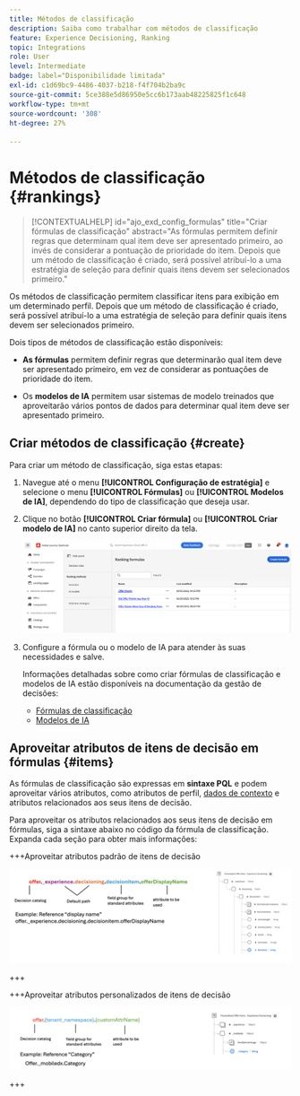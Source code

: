 ```yaml
---
title: Métodos de classificação
description: Saiba como trabalhar com métodos de classificação
feature: Experience Decisioning, Ranking
topic: Integrations
role: User
level: Intermediate
badge: label="Disponibilidade limitada"
exl-id: c1d69bc9-4486-4037-b218-f4f704b2ba9c
source-git-commit: 5ce388e5d86950e5cc6b173aab48225825f1c648
workflow-type: tm+mt
source-wordcount: '308'
ht-degree: 27%

---
```


# Métodos de classificação {#rankings}

>[!CONTEXTUALHELP]
>id="ajo_exd_config_formulas"
>title="Criar fórmulas de classificação"
>abstract="As fórmulas permitem definir regras que determinam qual item deve ser apresentado primeiro, ao invés de considerar a pontuação de prioridade do item. Depois que um método de classificação é criado, será possível atribuí-lo a uma estratégia de seleção para definir quais itens devem ser selecionados primeiro."

Os métodos de classificação permitem classificar itens para exibição em um determinado perfil. Depois que um método de classificação é criado, será possível atribuí-lo a uma estratégia de seleção para definir quais itens devem ser selecionados primeiro.

Dois tipos de métodos de classificação estão disponíveis:

* **As fórmulas** permitem definir regras que determinarão qual item deve ser apresentado primeiro, em vez de considerar as pontuações de prioridade do item.

* Os **modelos de IA** permitem usar sistemas de modelo treinados que aproveitarão vários pontos de dados para determinar qual item deve ser apresentado primeiro.

## Criar métodos de classificação {#create}

Para criar um método de classificação, siga estas etapas:

1. Navegue até o menu **[!UICONTROL Configuração de estratégia]** e selecione o menu **[!UICONTROL Fórmulas]** ou **[!UICONTROL Modelos de IA]**, dependendo do tipo de classificação que deseja usar.

1. Clique no botão **[!UICONTROL Criar fórmula]** ou **[!UICONTROL Criar modelo de IA]** no canto superior direito da tela.

   ![](assets/ranking-create.png)

1. Configure a fórmula ou o modelo de IA para atender às suas necessidades e salve.

   Informações detalhadas sobre como criar fórmulas de classificação e modelos de IA estão disponíveis na documentação da gestão de decisões:

   * [Fórmulas de classificação](../offers/ranking/create-ranking-formulas.md)
   * [Modelos de IA](../offers/ranking/ai-models.md)


## Aproveitar atributos de itens de decisão em fórmulas {#items}

As fórmulas de classificação são expressas em **sintaxe PQL** e podem aproveitar vários atributos, como atributos de perfil, [dados de contexto](context-data.md) e atributos relacionados aos seus itens de decisão.

Para aproveitar os atributos relacionados aos seus itens de decisão em fórmulas, siga a sintaxe abaixo no código da fórmula de classificação. Expanda cada seção para obter mais informações:

+++Aproveitar atributos padrão de itens de decisão

![](assets/formula-attribute.png)

+++

+++Aproveitar atributos personalizados de itens de decisão

![](assets/formula-attribute-custom.png)

+++
